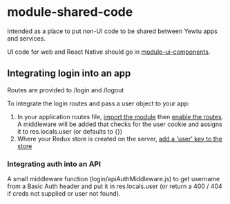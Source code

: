 # module-shared-code

Intended as a place to put non-UI code to be shared between Yewtu apps and services.

UI code for web and React Native should go in [module-ui-components](https://github.com/yewtu/module-ui-components).

## Integrating login into an app

Routes are provided to /login and /logout

To integrate the login routes and pass a user object to your app:

1. In your application routes file, [import the module](https://github.com/yewtu/app-b2b-marketplace/blob/d6243aafe0b2e5e4e99e04115ef96485294f366d/server/components/routes/app-routes.js#L7) then [enable the routes](https://github.com/yewtu/app-b2b-marketplace/blob/d6243aafe0b2e5e4e99e04115ef96485294f366d/server/components/routes/app-routes.js#L37). A middleware will be added that checks for the user cookie and assigns it to res.locals.user (or defaults to {})
2. Where your Redux store is created on the server, [add a 'user' key to the store](https://github.com/yewtu/app-b2b-marketplace/blob/d6243aafe0b2e5e4e99e04115ef96485294f366d/server/components/middleware/react-app/index.js#L31)

### Integrating auth into an API

A small middleware function (login/apiAuthMiddleware.js) to get username from a Basic Auth header and put it in res.locals.user (or return a 400 / 404 if creds not supplied or user not found).

